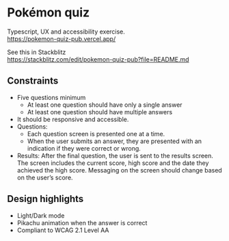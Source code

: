 # Pokémon quiz
Typescript, UX and accessibility exercise.<br />
https://pokemon-quiz-pub.vercel.app/

See this in Stackblitz<br />
https://stackblitz.com/edit/pokemon-quiz-pub?file=README.md


## Constraints

- Five questions minimum
  - At least one question should have only a single answer
  - At least one question should have multiple answers
- It should be responsive and accessible.
- Questions:
  - Each question screen is presented one at a time.
  - When the user submits an answer, they are presented with an indication if they were correct or wrong.
- Results:
  After the final question, the user is sent to the results screen. The screen includes the current score, high score and the date they achieved the high score. Messaging on the screen should change based on the user’s score.

## Design highlights

- Light/Dark mode
- Pikachu animation when the answer is correct
- Compliant to WCAG 2.1 Level AA
